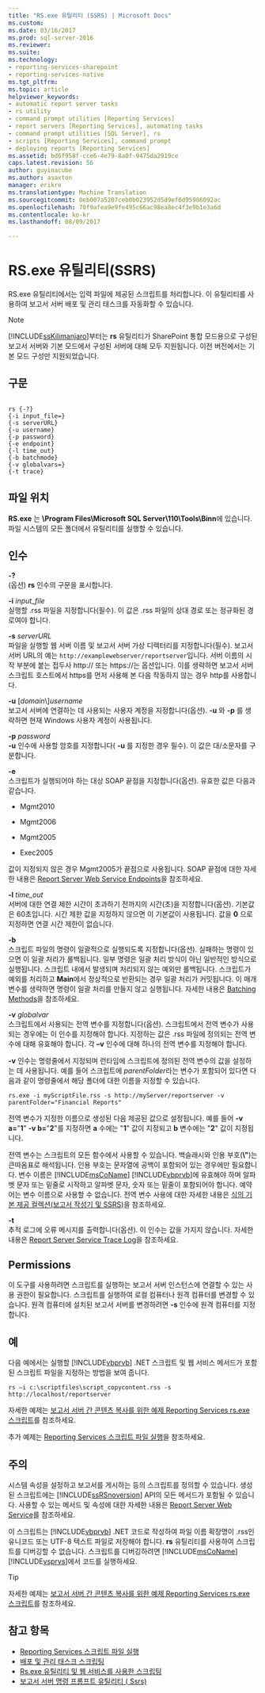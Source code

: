 ```yaml
---
title: "RS.exe 유틸리티 (SSRS) | Microsoft Docs"
ms.custom: 
ms.date: 03/16/2017
ms.prod: sql-server-2016
ms.reviewer: 
ms.suite: 
ms.technology:
- reporting-services-sharepoint
- reporting-services-native
ms.tgt_pltfrm: 
ms.topic: article
helpviewer_keywords:
- automatic report server tasks
- rs utility
- command prompt utilities [Reporting Services]
- report servers [Reporting Services], automating tasks
- command prompt utilities [SQL Server], rs
- scripts [Reporting Services], command prompt
- deploying reports [Reporting Services]
ms.assetid: bd6f958f-cce6-4e79-8a0f-9475da2919ce
caps.latest.revision: 56
author: guyinacube
ms.author: asaxton
manager: erikre
ms.translationtype: Machine Translation
ms.sourcegitcommit: 0eb007a5207ceb0b023952d5d9ef6d95986092ac
ms.openlocfilehash: 70f9afea9e9fe495c66ac98ea8ec4f3e9b1e3a6d
ms.contentlocale: ko-kr
ms.lasthandoff: 08/09/2017

---
```

# <a name="rsexe-utility-ssrs"></a>RS.exe 유틸리티(SSRS)
  RS.exe 유틸리티에서는 입력 파일에 제공된 스크립트를 처리합니다. 이 유틸리티를 사용하여 보고서 서버 배포 및 관리 태스크를 자동화할 수 있습니다.  
  
> [!NOTE]  
>  [!INCLUDE[ssKilimanjaro](../../includes/sskilimanjaro-md.md)]부터는 **rs** 유틸리티가 SharePoint 통합 모드용으로 구성된 보고서 서버와 기본 모드에서 구성된 서버에 대해 모두 지원됩니다. 이전 버전에서는 기본 모드 구성만 지원되었습니다.  
  
## <a name="syntax"></a>구문  
  
```  
  
rs {-?}  
{-i input_file=}  
{-s serverURL}  
{-u username}  
{-p password}  
{-e endpoint}  
{-l time_out}  
{-b batchmode}  
{-v globalvars=}  
{-t trace}  
```  
  
##  <a name="bkmk_filelocation"></a> 파일 위치  
 **RS.exe** 는 **\Program Files\Microsoft SQL Server\110\Tools\Binn**에 있습니다. 파일 시스템의 모든 폴더에서 유틸리티를 실행할 수 있습니다.  
  
##  <a name="bkmk_arguments"></a> 인수  
 **-?**  
 (옵션) **rs** 인수의 구문을 표시합니다.  
  
 **-i** *input_file*  
 실행할 .rss 파일을 지정합니다(필수). 이 값은 .rss 파일의 상대 경로 또는 정규화된 경로여야 합니다.  
  
 **-s** *serverURL*  
 파일을 실행할 웹 서버 이름 및 보고서 서버 가상 디렉터리를 지정합니다(필수). 보고서 서버 URL의 예는 `http://examplewebserver/reportserver`입니다. 서버 이름의 시작 부분에 붙는 접두사 http:// 또는 https://는 옵션입니다. 이를 생략하면 보고서 서버 스크립트 호스트에서 https를 먼저 사용해 본 다음 작동하지 않는 경우 http를 사용합니다.  
  
 **-u** [*domain*\\]*username*  
 보고서 서버에 연결하는 데 사용되는 사용자 계정을 지정합니다(옵션). **-u** 와 **-p** 를 생략하면 현재 Windows 사용자 계정이 사용됩니다.  
  
 **-p** *password*  
 **-u** 인수에 사용할 암호를 지정합니다( **-u** 를 지정한 경우 필수). 이 값은 대/소문자를 구분합니다.  
  
 **-e**  
 스크립트가 실행되어야 하는 대상 SOAP 끝점을 지정합니다(옵션). 유효한 값은 다음과 같습니다.  
  
-   Mgmt2010  
  
-   Mgmt2006  
  
-   Mgmt2005  
  
-   Exec2005  
  
 값이 지정되지 않은 경우 Mgmt2005가 끝점으로 사용됩니다. SOAP 끝점에 대한 자세한 내용은 [Report Server Web Service Endpoints](../../reporting-services/report-server-web-service/methods/report-server-web-service-endpoints.md)을 참조하세요.  
  
 **-l** *time_out*  
 서버에 대한 연결 제한 시간이 초과하기 전까지의 시간(초)을 지정합니다(옵션). 기본값은 60초입니다. 시간 제한 값을 지정하지 않으면 이 기본값이 사용됩니다. 값을 **0** 으로 지정하면 연결 시간 제한이 없습니다.  
  
 **-b**  
 스크립트 파일의 명령이 일괄적으로 실행되도록 지정합니다(옵션). 실패하는 명령이 있으면 이 일괄 처리가 롤백됩니다. 일부 명령은 일괄 처리 방식이 아닌 일반적인 방식으로 실행됩니다. 스크립트 내에서 발생되며 처리되지 않는 예외만 롤백됩니다. 스크립트가 예외를 처리하고 **Main**에서 정상적으로 반환되는 경우 일괄 처리가 커밋됩니다. 이 매개 변수를 생략하면 명령이 일괄 처리를 만들지 않고 실행됩니다. 자세한 내용은 [Batching Methods](../../reporting-services/report-server-web-service-net-framework-soap-headers/batching-methods.md)을 참조하세요.  
  
 **-v** *globalvar*  
 스크립트에서 사용되는 전역 변수를 지정합니다(옵션). 스크립트에서 전역 변수가 사용되는 경우에는 이 인수를 지정해야 합니다. 지정하는 값은 .rss 파일에 정의되는 전역 변수에 대해 유효해야 합니다. 각 **–v** 인수에 대해 하나의 전역 변수를 지정해야 합니다.  
  
 **-v** 인수는 명령줄에서 지정되며 런타임에 스크립트에 정의된 전역 변수의 값을 설정하는 데 사용됩니다. 예를 들어 스크립트에 *parentFolder*라는 변수가 포함되어 있다면 다음과 같이 명령줄에서 해당 폴더에 대한 이름을 지정할 수 있습니다.  
  
 `rs.exe -i myScriptFile.rss -s http://myServer/reportserver -v parentFolder="Financial Reports"`  
  
 전역 변수가 지정한 이름으로 생성된 다음 제공된 값으로 설정됩니다. 예를 들어 **-v a=**"**1**" **-v b=**"**2**"를 지정하면 **a** 수에는 "**1**" 값이 지정되고 **b** 변수에는 "**2**" 값이 지정됩니다.  
  
 전역 변수는 스크립트의 모든 함수에서 사용할 수 있습니다. 백슬래시와 인용 부호(**\\"**)는 큰따옴표로 해석됩니다. 인용 부호는 문자열에 공백이 포함되어 있는 경우에만 필요합니다. 변수 이름은 [!INCLUDE[msCoName](../../includes/msconame-md.md)] [!INCLUDE[vbprvb](../../includes/vbprvb-md.md)]에 유효해야 하며 알파벳 문자 또는 밑줄로 시작하고 알파벳 문자, 숫자 또는 밑줄이 포함되어야 합니다. 예약어는 변수 이름으로 사용할 수 없습니다. 전역 변수 사용에 대한 자세한 내용은 [식의 기본 제공 컬렉션&#40;보고서 작성기 및 SSRS&#41;](../../reporting-services/report-design/built-in-collections-in-expressions-report-builder.md)을 참조하세요.  
  
 **-t**  
 추적 로그에 오류 메시지를 출력합니다(옵션). 이 인수는 값을 가지지 않습니다. 자세한 내용은 [Report Server Service Trace Log](../../reporting-services/report-server/report-server-service-trace-log.md)을 참조하세요.  
  
##  <a name="bkmk_permissions"></a> Permissions  
 이 도구를 사용하려면 스크립트를 실행하는 보고서 서버 인스턴스에 연결할 수 있는 사용 권한이 필요합니다. 스크립트를 실행하여 로컬 컴퓨터나 원격 컴퓨터를 변경할 수 있습니다. 원격 컴퓨터에 설치된 보고서 서버를 변경하려면 **-s** 인수에 원격 컴퓨터를 지정합니다.  
  
##  <a name="bkmk_examples"></a> 예  
 다음 예에서는 실행할 [!INCLUDE[vbprvb](../../includes/vbprvb-md.md)] .NET 스크립트 및 웹 서비스 메서드가 포함된 스크립트 파일을 지정하는 방법을 보여 줍니다.  
  
```  
rs –i c:\scriptfiles\script_copycontent.rss -s http://localhost/reportserver  
```  
  
 자세한 예제는 [보고서 서버 간 콘텐츠 복사를 위한 예제 Reporting Services rs.exe 스크립트](../../reporting-services/tools/sample-reporting-services-rs-exe-script-to-copy-content-between-report-servers.md)를 참조하세요.  
  
 추가 예제는 [Reporting Services 스크립트 파일 실행](../../reporting-services/tools/run-a-reporting-services-script-file.md)을 참조하세요.  
  
## <a name="remarks"></a>주의  
 시스템 속성을 설정하고 보고서를 게시하는 등의 스크립트를 정의할 수 있습니다. 생성된 스크립트에는 [!INCLUDE[ssRSnoversion](../../includes/ssrsnoversion-md.md)] API의 모든 메서드가 포함될 수 있습니다. 사용할 수 있는 메서드 및 속성에 대한 자세한 내용은 [Report Server Web Service](../../reporting-services/report-server-web-service/report-server-web-service.md)를 참조하세요.  
  
 이 스크립트는 [!INCLUDE[vbprvb](../../includes/vbprvb-md.md)] .NET 코드로 작성하여 파일 이름 확장명이 .rss인 유니코드 또는 UTF-8 텍스트 파일로 저장해야 합니다. **rs** 유틸리티를 사용하여 스크립트를 디버깅할 수 없습니다. 스크립트를 디버깅하려면 [!INCLUDE[msCoName](../../includes/msconame-md.md)] [!INCLUDE[vsprvs](../../includes/vsprvs-md.md)]에서 코드를 실행하세요.  
  
> [!TIP]  
>  자세한 예제는 [보고서 서버 간 콘텐츠 복사를 위한 예제 Reporting Services rs.exe 스크립트](../../reporting-services/tools/sample-reporting-services-rs-exe-script-to-copy-content-between-report-servers.md)를 참조하세요.  
  
## <a name="see-also"></a>참고 항목  
- [Reporting Services 스크립트 파일 실행](../../reporting-services/tools/run-a-reporting-services-script-file.md)   
- [배포 및 관리 태스크 스크립팅](../../reporting-services/tools/script-deployment-and-administrative-tasks.md)   
- [Rs.exe 유틸리티 및 웹 서비스를 사용한 스크립팅](../../reporting-services/tools/script-with-the-rs-exe-utility-and-the-web-service.md)   
- [보고서 서버 명령 프롬프트 유틸리티 &#40; Ssrs&#41;](../../reporting-services/tools/report-server-command-prompt-utilities-ssrs.md)  
  
  
